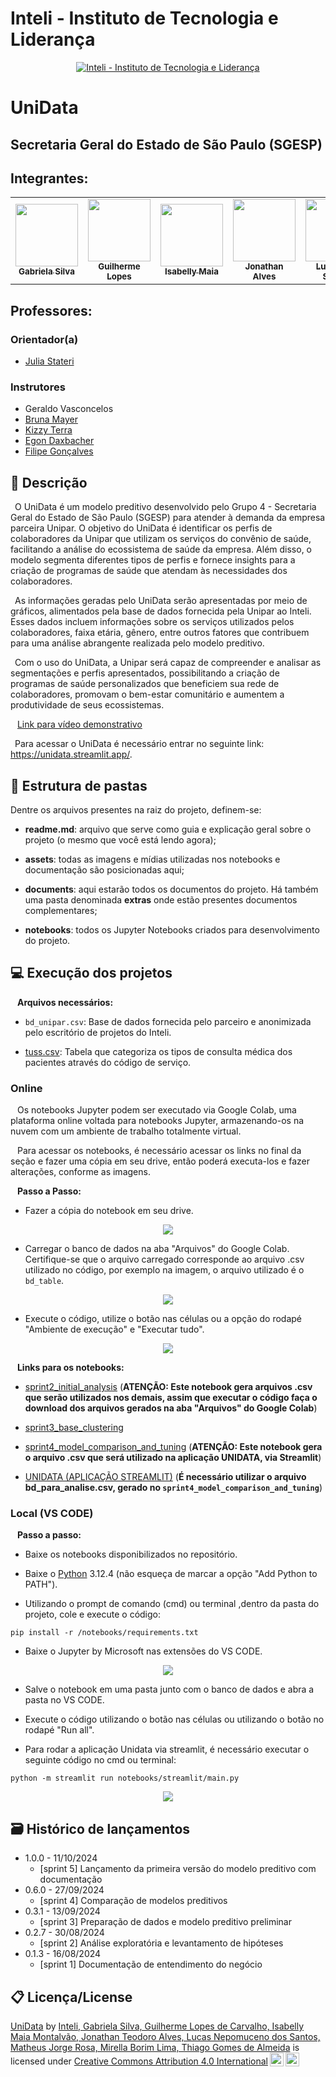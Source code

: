 # Inteli - Instituto de Tecnologia e Liderança 

<p align="center">
<a href= "https://www.inteli.edu.br/"><img src="assets/inteli.png" alt="Inteli - Instituto de Tecnologia e Liderança" border="0"></a>
</p>

# UniData

## Secretaria Geral do Estado de São Paulo (SGESP)

## Integrantes: 
<div align="center">
  <table>
    <tr>
      <td align="center"><a href="https://www.linkedin.com/in/gabriela-silvaa/"><img style=""src="assets/readme/gabriela_silva.jpg" alt="" width="100px"><br><sub><b>Gabriela Silva</b></sub></a></td>
      <td align="center"><a href="https://www.linkedin.com/in/guilhermelopescarvalho/"><img style="" src="assets/readme/guilherme_lopes.jpg" alt="" width="100px"/><br><sub><b> Guilherme Lopes</b></sub></a></td>
      <td align="center"><a href="https://www.linkedin.com/in/isabellymaia/"><img width="100px" style="" src="assets/readme/isabelly_maia.jpg" alt=""/><br><sub><b>Isabelly Maia</b></sub></a></td>
       <td align="center"><a href="https://www.linkedin.com/in/jonathanteoalves/"><img style="" width="100px" src="assets/readme/jonathan_alves.jpg"  alt=""/><br><sub><b>Jonathan Alves</b></sub></a></td>
      <td align="center"><a href="https://www.linkedin.com/in/lucas-nepomuceno-ismart"><img style="" width="100px" src="assets/readme/lucas_santos.jpg" alt=""/><br><sub><b>Lucas dos Santos</b></sub></a></td>
      <td align="center"><a href="https://www.linkedin.com/in/matheusjorgerosa/"><img style="" width="100px" src="assets/readme/matheus_jorge.jpg" alt=""/><br><sub><b>Matheus Jorge</b></sub></a></td>
      <td align="center"><a href="https://www.linkedin.com/in/mirellaborim/"><img width="100px" style="" src="assets/readme/mirella_borim.jpg" alt=""/><br><sub><b>Mirella Borim</b></sub></a></td>
      <td align="center"><a href="https://www.linkedin.com/in/thiagogomesalmeida/"><img style="" width="100px" src="assets/readme/thiago_gomes.jpg" alt=""/><br><sub><b>Thiago Gomes</b></sub></a></td>
    </tr>
  </table>
</div>

## Professores:
### Orientador(a) 
- <a href="https://www.linkedin.com/in/juliastateri/">Julia Stateri</a>
### Instrutores
- <a>Geraldo Vasconcelos</a>
- <a href="https://www.linkedin.com/in/bruna-mayer/">Bruna Mayer</a> 
- <a href="https://www.linkedin.com/in/kizzyterra/">Kizzy Terra</a> 
- <a href="https://www.linkedin.com/in/egondaxbacher/">Egon Daxbacher</a>
- <a href="https://www.linkedin.com/in/filipe-gon%C3%A7alves-08a55015b/">Filipe Gonçalves</a> 


## 📝 Descrição

&ensp;O UniData é um modelo preditivo desenvolvido pelo Grupo 4 - Secretaria Geral do Estado de São Paulo (SGESP) para atender à demanda da empresa parceira Unipar. O objetivo do UniData é identificar os perfis de colaboradores da Unipar que utilizam os serviços do convênio de saúde, facilitando a análise do ecossistema de saúde da empresa. Além disso, o modelo segmenta diferentes tipos de perfis e fornece insights para a criação de programas de saúde que atendam às necessidades dos colaboradores.<br>

&ensp;As informações geradas pelo UniData serão apresentadas por meio de gráficos, alimentados pela base de dados fornecida pela Unipar ao Inteli. Esses dados incluem informações sobre os serviços utilizados pelos colaboradores, faixa etária, gênero, entre outros fatores que contribuem para uma análise abrangente realizada pelo modelo preditivo.<br>

&ensp;Com o uso do UniData, a Unipar será capaz de compreender e analisar as segmentações e perfis apresentados, possibilitando a criação de programas de saúde personalizados que beneficiem sua rede de colaboradores, promovam o bem-estar comunitário e aumentem a produtividade de seus ecossistemas.<br>

&ensp; [Link para vídeo demonstrativo](https://drive.google.com/file/d/1v7d4gmbaV7h0iAGVnglaN4VL9UlX-hCR/view?usp=sharing)

&ensp;Para acessar o UniData é necessário entrar no seguinte link: https://unidata.streamlit.app/.


## 📁 Estrutura de pastas

Dentre os arquivos presentes na raiz do projeto, definem-se:

- <b>readme.md</b>: arquivo que serve como guia e explicação geral sobre o projeto (o mesmo que você está lendo agora);

- <b>assets</b>: todas as imagens e mídias utilizadas nos notebooks e documentação são posicionadas aqui;

- <b>documents</b>: aqui estarão todos os documentos do projeto. Há também uma pasta denominada <b>extras</b> onde estão presentes documentos complementares;

- <b>notebooks</b>: todos os Jupyter Notebooks criados para desenvolvimento do projeto.

## 💻 Execução dos projetos

&ensp; **Arquivos necessários:**

- `bd_unipar.csv`: Base de dados fornecida pelo parceiro e anonimizada pelo escritório de projetos do Inteli.

- [tuss.csv](notebooks/tuss.csv): Tabela que categoriza os tipos de consulta médica dos pacientes através do código de serviço.

### Online

&ensp; Os notebooks Jupyter podem ser executado via Google Colab, uma plataforma online voltada para notebooks Jupyter, armazenando-os na nuvem com um ambiente de trabalho totalmente virtual.

&ensp; Para acessar os notebooks, é necessário acessar os links no final da seção e fazer uma cópia em seu drive, então poderá executa-los e fazer alterações, conforme as imagens.

&ensp; **Passo a Passo:**

- Fazer a cópia do notebook em seu drive.

<div align="center">

  <img src="assets/readme/step1.png">

</div>

- Carregar o banco de dados na aba "Arquivos" do Google Colab. Certifique-se que o arquivo carregado corresponde ao arquivo .csv utilizado no código, por exemplo na imagem, o arquivo utilizado é o `bd_table`.

<div align="center">

  <img src="assets/readme/step2.png">

</div>

- Execute o código, utilize o botão nas células ou a opção do rodapé "Ambiente de execução" e "Executar tudo".

<div align="center">

  <img src="assets/readme/step3.png">

</div>

&ensp; **Links para os notebooks:**

- [sprint2_initial_analysis](https://colab.research.google.com/drive/1DLcUtJw9o82n58Gl56g4bI1SLKMw05oN) (**ATENÇÃO: Este notebook gera arquivos .csv que serão utilizados nos demais, assim que executar o código faça o download dos arquivos gerados na aba "Arquivos" do Google Colab**)

- [sprint3_base_clustering](https://colab.research.google.com/drive/1mM29ylQftFfOruYFGqzlpv4nSyX2wrXr)

- [sprint4_model_comparison_and_tuning](https://colab.research.google.com/drive/1oD7xmnTsw3eT_NqaQJBzjd83EaBnVIPO) (**ATENÇÃO: Este notebook gera o arquivo .csv que será utilizado na aplicação UNIDATA, via Streamlit**)

- [UNIDATA (APLICAÇÃO STREAMLIT)](http://unidata.streamlit.app) (**É necessário utilizar o arquivo bd_para_analise.csv, gerado no `sprint4_model_comparison_and_tuning`**)

### Local (VS CODE)

&ensp; **Passo a passo:**

- Baixe os notebooks disponibilizados no repositório.

- Baixe o [Python](https://www.python.org/downloads/) 3.12.4 (não esqueça de marcar a opção "Add Python to PATH").

- Utilizando o prompt de comando (cmd) ou terminal ,dentro da pasta do projeto, cole e execute o código:

```
pip install -r /notebooks/requirements.txt
```

- Baixe o Jupyter by Microsoft nas extensões do VS CODE.

<div align="center">

  <img src="assets/readme/jupyter.png">

</div>

- Salve o notebook em uma pasta junto com o banco de dados e abra a pasta no VS CODE.

- Execute o código utilizando o botão nas células ou utilizando o botão no rodapé "Run all".

- Para rodar a aplicação Unidata via streamlit, é necessário executar o seguinte código no cmd ou terminal:

```
python -m streamlit run notebooks/streamlit/main.py
```

<div align="center">

  <img src="assets/readme/run_in_vs.png">

</div>

## 🗃 Histórico de lançamentos

* 1.0.0 - 11/10/2024
    * [sprint 5] Lançamento da primeira versão do modelo preditivo com documentação
* 0.6.0 - 27/09/2024
    * [sprint 4] Comparação de modelos preditivos
* 0.3.1 - 13/09/2024
    * [sprint 3] Preparação de dados e modelo preditivo preliminar
* 0.2.7 - 30/08/2024
    * [sprint 2] Análise exploratória e levantamento de hipóteses
* 0.1.3 - 16/08/2024
    * [sprint 1] Documentação de entendimento do negócio

## 📋 Licença/License

<p xmlns:cc="http://creativecommons.org/ns#" xmlns:dct="http://purl.org/dc/terms/"><a property="dct:title" rel="cc:attributionURL" href="https://github.com/Inteli-College/2024-2A-T13-IN03-G04">UniData</a> by <a rel="cc:attributionURL dct:creator" property="cc:attributionName" href="https://github.com/Inteli-College/2024-2A-T13-IN03-G04">Inteli, Gabriela Silva, Guilherme Lopes de Carvalho, Isabelly Maia Montalvão, Jonathan Teodoro Alves, Lucas Nepomuceno dos Santos, Matheus Jorge Rosa, Mirella Borim Lima, Thiago Gomes de Almeida</a> is licensed under <a href="https://creativecommons.org/licenses/by/4.0/?ref=chooser-v1" target="_blank" rel="license noopener noreferrer" style="display:inline-block;">Creative Commons Attribution 4.0 International<img style="height:22px!important;margin-left:3px;vertical-align:text-bottom;" src="https://mirrors.creativecommons.org/presskit/icons/cc.svg?ref=chooser-v1" alt=""><img style="height:22px!important;margin-left:3px;vertical-align:text-bottom;" src="https://mirrors.creativecommons.org/presskit/icons/by.svg?ref=chooser-v1" alt=""></a></p>
